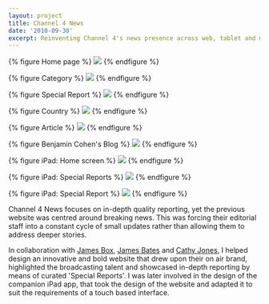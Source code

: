 ```yaml
---
layout: project
title: Channel 4 News
date: '2010-09-30'
excerpt: Reinventing Channel 4's news presence across web, tablet and mobile.
---
```

{% figure Home page %}
![](/assets/images/projects/channel4_news/0.jpg)
{% endfigure %}

{% figure Category %}
![](/assets/images/projects/channel4_news/1.jpg)
{% endfigure %}

{% figure Special Report %}
![](/assets/images/projects/channel4_news/2.jpg)
{% endfigure %}

{% figure Country %}
![](/assets/images/projects/channel4_news/3.jpg)
{% endfigure %}

{% figure Article %}
![](/assets/images/projects/channel4_news/4.jpg)
{% endfigure %}

{% figure Benjamin Cohen's Blog %}
![](/assets/images/projects/channel4_news/5.jpg)
{% endfigure %}

{% figure iPad: Home screen %}
![](/assets/images/projects/channel4_news/6.jpg)
{% endfigure %}

{% figure iPad: Special Reports %}
![](/assets/images/projects/channel4_news/7.jpg)
{% endfigure %}

{% figure iPad: Special Report %}
![](/assets/images/projects/channel4_news/8.jpg)
{% endfigure %}

Channel 4 News focuses on in-depth quality reporting, yet the previous website was centred around breaking news. This was forcing their editorial staff into a constant cycle of small updates rather than allowing them to address deeper stories.

In collaboration with [James Box][1], [James Bates][2] and [Cathy Jones][3], I helped design an innovative and bold website that drew upon their on air brand, highlighted the broadcasting talent and showcased in-depth reporting by means of curated 'Special Reports'. I was later involved in the design of the companion iPad app, that took the design of the website and adapted it to suit the requirements of a touch based interface.

[1]: http://clearleft.com/is/james-box/
[2]: http://clearleft.com/is/james-bates/
[3]: http://www.electricelephant.com/